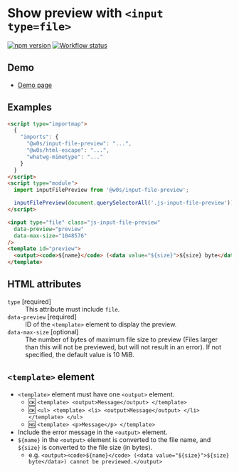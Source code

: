 # Show preview with `<input type=file>`

[![npm version](https://badge.fury.io/js/%40w0s%2Finput-file-preview.svg)](https://www.npmjs.com/package/@w0s/input-file-preview)
[![Workflow status](https://github.com/SaekiTominaga/js-library-browser/actions/workflows/package-input-file-preview.yml/badge.svg)](https://github.com/SaekiTominaga/js-library-browser/actions/workflows/package-input-file-preview.yml)

## Demo

- [Demo page](https://saekitominaga.github.io/js-library-browser/packages/input-file-preview/demo/)

## Examples

```HTML
<script type="importmap">
  {
    "imports": {
      "@w0s/input-file-preview": "...",
      "@w0s/html-escape": "...",
      "whatwg-mimetype": "..."
    }
  }
</script>
<script type="module">
  import inputFilePreview from '@w0s/input-file-preview';

  inputFilePreview(document.querySelectorAll('.js-input-file-preview')); // `getElementById()` or `getElementsByClassName()` or `getElementsByTagName()` or `querySelector()` or `querySelectorAll()`
</script>

<input type="file" class="js-input-file-preview"
  data-preview="preview"
  data-max-size="1048576"
/>
<template id="preview">
  <output><code>${name}</code> (<data value="${size}">${size} byte</data>) cannot be previewed.</output>
</template>
```

## HTML attributes

<dl>
<dt><code>type</code> [required]</dt>
<dd>This attribute must include <code>file</code>.</dd>
<dt><code>data-preview</code> [required]</dt>
<dd>ID of the <code>&lt;template&gt;</code> element to display the preview.</dd>
<dt><code>data-max-size</code> [optional]</dt>
<dd>The number of bytes of maximum file size to preview (Files larger than this will not be previewed, but will not result in an error). If not specified, the default value is 10 MiB.</dd>
</dl>

## `<template>` element

- `<template>` element must have one `<output>` element.
  - 🆗 `<template> <output>Message</output> </template>`
  - 🆗 `<ul> <template> <li> <output>Message</output> </li> </template> </ul>`
  - 🆖 `<template> <p>Message</p> </template>`
- Include the error message in the `<output>` element.
- `${name}` in the `<output>` element is converted to the file name, and `${size}` is converted to the file size (in bytes).
  - e.g. `<output><code>${name}</code> (<data value="${size}">${size} byte</data>) cannot be previewed.</output>`
